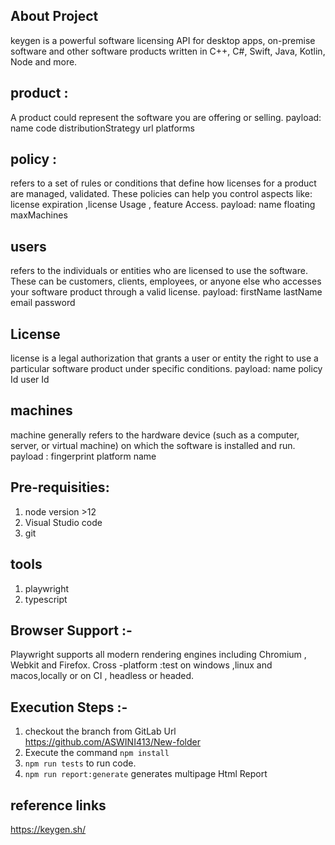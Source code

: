 ## About Project
keygen is a powerful software licensing API for desktop apps, on-premise software and other software products written in C++, C#, Swift, Java, Kotlin, Node and more.
## product : 
A product could represent the software you are offering or selling.
payload: name
         code
         distributionStrategy
         url
         platforms
## policy :
refers to a set of rules or conditions that define how licenses for a product are managed, validated.
These policies can help you control aspects like: license expiration ,license Usage , feature Access.
payload: 
  name 
  floating
  maxMachines
## users
refers to the individuals or entities who are licensed to use the software. These can be customers, clients, employees, or anyone else who accesses your software product through a valid license.
payload:
 firstName
 lastName
 email
 password
 ## License
 license is a legal authorization that grants a user or entity the right to use a particular software product under specific conditions. 
 payload:
  name
  policy Id
  user Id
 ## machines
 machine generally refers to the hardware device (such as a computer, server, or virtual machine) on which the software is installed and run.
 payload : 
  fingerprint
  platform
  name







## Pre-requisities:
 1. node version >12
 2. Visual Studio code
 3. git
## tools
 1. playwright
 2. typescript

## Browser Support :-
 Playwright supports all modern rendering engines including Chromium , Webkit and Firefox.
 Cross -platform :test on windows ,linux and macos,locally or on CI , headless or headed.

## Execution Steps :-
 1. checkout the branch from GitLab Url  https://github.com/ASWINI413/New-folder
 2. Execute the command `npm install`
 3. `npm run tests` to run code.
 4. `npm run report:generate` generates multipage Html Report

 ## reference links 
 https://keygen.sh/

  

